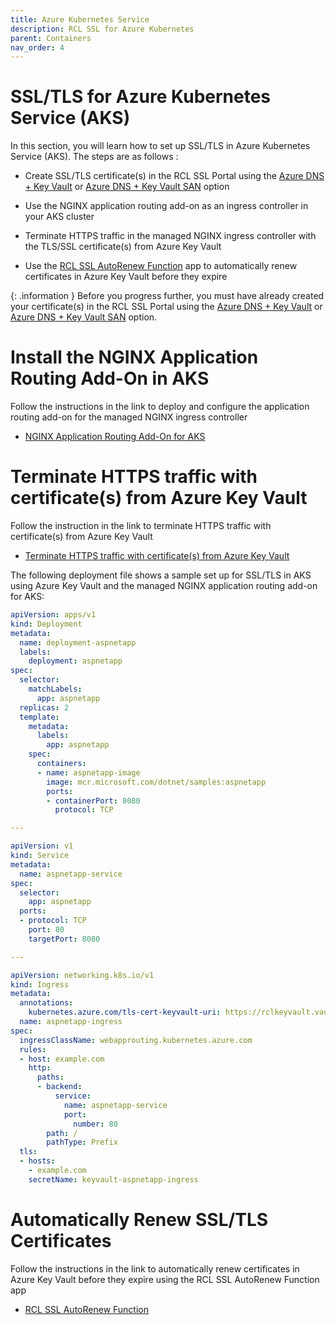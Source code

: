 ```yaml
---
title: Azure Kubernetes Service
description: RCL SSL for Azure Kubernetes 
parent: Containers
nav_order: 4
---
```


# SSL/TLS for Azure Kubernetes Service (AKS)

In this section, you will learn how to set up SSL/TLS in Azure Kubernetes Service (AKS). The steps are as follows :

- Create SSL/TLS certificate(s) in the RCL SSL Portal using the [Azure DNS + Key Vault](../portal/azure-keyvault.md) or [Azure DNS + Key Vault SAN](../portal/azure-keyvault-san.md) option

- Use the NGINX application routing add-on as an ingress controller in your AKS cluster

- Terminate HTTPS traffic in the managed NGINX ingress controller with the TLS/SSL certificate(s) from Azure Key Vault

- Use the [RCL SSL AutoRenew Function](../autorenew/autorenew.md) app to automatically renew certificates in Azure Key Vault before they expire

{: .information }
Before you progress further, you must have already created your certificate(s) in the RCL SSL Portal using the [Azure DNS + Key Vault](../portal/azure-keyvault.md) or [Azure DNS + Key Vault SAN](../portal/azure-keyvault-san.md) option.

# Install the NGINX Application Routing Add-On in AKS

Follow the instructions in the link to deploy and configure the application routing add-on for the managed NGINX ingress controller

- [NGINX Application Routing Add-On for AKS](https://learn.microsoft.com/en-us/azure/aks/app-routing?tabs=default%2Cdeploy-app-default)

# Terminate HTTPS traffic with certificate(s) from Azure Key Vault

Follow the instruction in the link to terminate HTTPS traffic with certificate(s) from Azure Key Vault

- [Terminate HTTPS traffic with certificate(s) from Azure Key Vault](https://learn.microsoft.com/en-us/azure/aks/app-routing-dns-ssl)

The following deployment file shows a sample set up for SSL/TLS in AKS using Azure Key Vault and the managed NGINX application routing add-on for AKS:

```yaml
apiVersion: apps/v1
kind: Deployment
metadata:
  name: deployment-aspnetapp
  labels:
    deployment: aspnetapp
spec:
  selector:
    matchLabels:
      app: aspnetapp
  replicas: 2
  template:
    metadata:
      labels:
        app: aspnetapp
    spec:
      containers:
      - name: aspnetapp-image
        image: mcr.microsoft.com/dotnet/samples:aspnetapp
        ports:
        - containerPort: 8080
          protocol: TCP

---

apiVersion: v1
kind: Service
metadata:
  name: aspnetapp-service
spec:
  selector:
    app: aspnetapp
  ports:
  - protocol: TCP
    port: 80
    targetPort: 8080

---

apiVersion: networking.k8s.io/v1
kind: Ingress
metadata:
  annotations:
    kubernetes.azure.com/tls-cert-keyvault-uri: https://rclkeyvault.vault.azure.net/certificates/example-com/bf0etgd56g4gd563a969a8c1c7ed6a10
  name: aspnetapp-ingress
spec:
  ingressClassName: webapprouting.kubernetes.azure.com
  rules:
  - host: example.com
    http:
      paths:
      - backend:
          service:
            name: aspnetapp-service
            port:
              number: 80
        path: /
        pathType: Prefix
  tls:
  - hosts:
    - example.com
    secretName: keyvault-aspnetapp-ingress
```

# Automatically Renew SSL/TLS Certificates

Follow the instructions in the link to automatically renew certificates in Azure Key Vault before they expire using the RCL SSL AutoRenew Function app

- [RCL SSL AutoRenew Function](../autorenew/autorenew.md)
